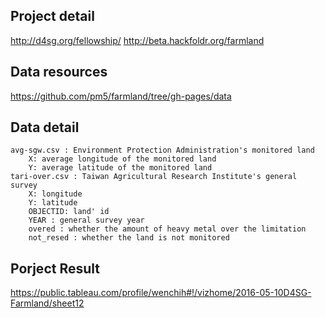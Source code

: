 ## Project detail
http://d4sg.org/fellowship/
http://beta.hackfoldr.org/farmland

## Data resources
https://github.com/pm5/farmland/tree/gh-pages/data

## Data detail
	avg-sgw.csv : Environment Protection Administration's monitored land
		X: average longitude of the monitored land
		Y: average latitude of the monitored land
 	tari-over.csv : Taiwan Agricultural Research Institute's general survey
 		X: longitude 
 		Y: latitude
 		OBJECTID: land' id
 		YEAR : general survey year
 		overed : whether the amount of heavy metal over the limitation
 		not_resed : whether the land is not monitored

## Porject Result
https://public.tableau.com/profile/wenchih#!/vizhome/2016-05-10D4SG-Farmland/sheet12
